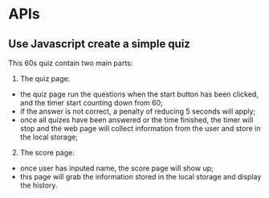 # APIs
## Use Javascript create a simple quiz
This 60s quiz contain two main parts:
1. The quiz page:
- the quiz page run the questions when the start button has been clicked, and the timer start counting down from 60;
- if the answer is not correct, a penalty of reducing 5 seconds will apply;
- once all quizes have been answered or the time finished, the timer will stop and the web page will collect information from the user and store in the local storage;
2. The score page:
- once user has inputed name, the score page will show up;
- this page will grab the information stored in the local storage and display the history.
